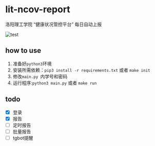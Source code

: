 # lit-ncov-report
洛阳理工学院 “健康状况管控平台” 每日自动上报

![test](https://raw.githubusercontent.com/icepie/lit-ncov-report/master/docs/run.png) 
## how to use
1. 准备好`python3`环境
2. 安装所需依赖：`pip3 install -r requirements.txt` 或者 `make init`
3. 修改`main.py `内学号和密码
4. 运行程序:`python3 main.py` 或者 `make run`
## todo
- [x] 登录
- [x] 报告
- [ ] 定时报告
- [ ] 批量报告
- [ ] tgbot提醒
